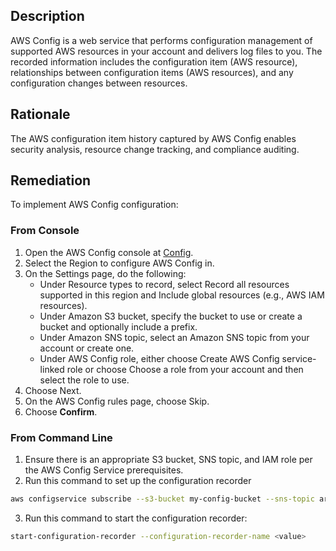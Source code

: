 ## Description

AWS Config is a web service that performs configuration management of supported AWS resources in your account and delivers log files to you. The recorded information includes the configuration item (AWS resource), relationships between configuration items (AWS resources), and any configuration changes between resources.

## Rationale

The AWS configuration item history captured by AWS Config enables security analysis, resource change tracking, and compliance auditing.

## Remediation

To implement AWS Config configuration:

### From Console

1. Open the AWS Config console at [Config](https://console.aws.amazon.com/config/).
2. Select the Region to configure AWS Config in.
3. On the Settings page, do the following:
    - Under Resource types to record, select Record all resources supported in this region and Include global resources (e.g., AWS IAM resources).
    - Under Amazon S3 bucket, specify the bucket to use or create a bucket and optionally include a prefix.
    - Under Amazon SNS topic, select an Amazon SNS topic from your account or create one.
    - Under AWS Config role, either choose Create AWS Config service-linked role or choose Choose a role from your account and then select the role to use.
4. Choose Next.
5. On the AWS Config rules page, choose Skip.
6. Choose **Confirm**.

### From Command Line

1. Ensure there is an appropriate S3 bucket, SNS topic, and IAM role per the AWS Config Service prerequisites.
2. Run this command to set up the configuration recorder

```bash
aws configservice subscribe --s3-bucket my-config-bucket --sns-topic arn:aws:sns:us-east-1:012345678912:my-config-notice --iam-role arn:aws:iam::012345678912:role/myConfigRole
```

3. Run this command to start the configuration recorder:

```bash
start-configuration-recorder --configuration-recorder-name <value>
```
